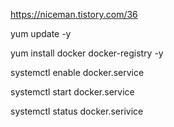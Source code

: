 https://niceman.tistory.com/36

yum update -y

yum install docker docker-registry -y 

systemctl enable docker.service

systemctl start docker.service 

systemctl status docker.serivice

